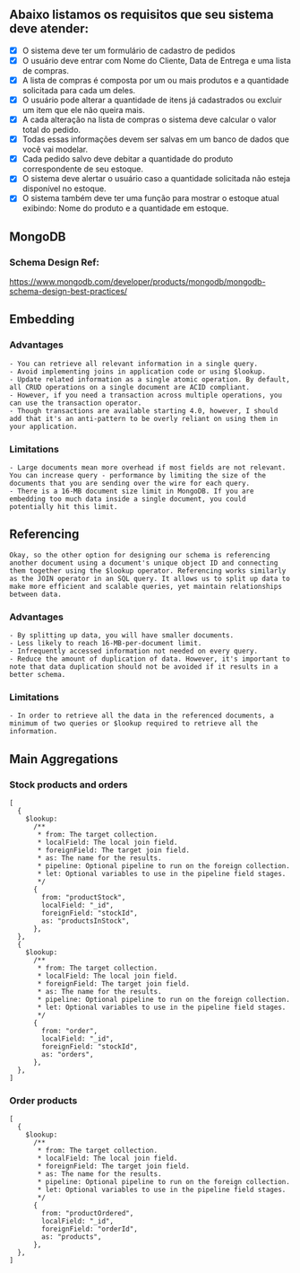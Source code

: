 ## Abaixo listamos os requisitos que seu sistema deve atender:

- [x] O sistema deve ter um formulário de cadastro de pedidos
- [x] O usuário deve entrar com Nome do Cliente, Data de Entrega e uma lista de compras.
- [x] A lista de compras é composta por um ou mais produtos e a quantidade solicitada para cada um deles.
- [x] O usuário pode alterar a quantidade de itens já cadastrados ou excluir um item que ele não queira mais.
- [x] A cada alteração na lista de compras o sistema deve calcular o valor total do pedido.
- [x] Todas essas informações devem ser salvas em um banco de dados que você vai modelar.
- [x] Cada pedido salvo deve debitar a quantidade do produto correspondente de seu estoque.
- [x] O sistema deve alertar o usuário caso a quantidade solicitada não esteja disponível no estoque.
- [x] O sistema também deve ter uma função para mostrar o estoque atual exibindo: Nome do produto e a quantidade em estoque.

## MongoDB

### Schema Design Ref:

https://www.mongodb.com/developer/products/mongodb/mongodb-schema-design-best-practices/

## Embedding

### Advantages

    - You can retrieve all relevant information in a single query.
    - Avoid implementing joins in application code or using $lookup.
    - Update related information as a single atomic operation. By default, all CRUD operations on a single document are ACID compliant.
    - However, if you need a transaction across multiple operations, you can use the transaction operator.
    - Though transactions are available starting 4.0, however, I should add that it's an anti-pattern to be overly reliant on using them in your application.

### Limitations

    - Large documents mean more overhead if most fields are not relevant. You can increase query - performance by limiting the size of the documents that you are sending over the wire for each query.
    - There is a 16-MB document size limit in MongoDB. If you are embedding too much data inside a single document, you could potentially hit this limit.

## Referencing

    Okay, so the other option for designing our schema is referencing another document using a document's unique object ID and connecting them together using the $lookup operator. Referencing works similarly as the JOIN operator in an SQL query. It allows us to split up data to make more efficient and scalable queries, yet maintain relationships between data.

### Advantages

    - By splitting up data, you will have smaller documents.
    - Less likely to reach 16-MB-per-document limit.
    - Infrequently accessed information not needed on every query.
    - Reduce the amount of duplication of data. However, it's important to note that data duplication should not be avoided if it results in a better schema.

### Limitations

    - In order to retrieve all the data in the referenced documents, a minimum of two queries or $lookup required to retrieve all the information.

## Main Aggregations

### Stock products and orders

```
[
  {
    $lookup:
      /**
       * from: The target collection.
       * localField: The local join field.
       * foreignField: The target join field.
       * as: The name for the results.
       * pipeline: Optional pipeline to run on the foreign collection.
       * let: Optional variables to use in the pipeline field stages.
       */
      {
        from: "productStock",
        localField: "_id",
        foreignField: "stockId",
        as: "productsInStock",
      },
  },
  {
    $lookup:
      /**
       * from: The target collection.
       * localField: The local join field.
       * foreignField: The target join field.
       * as: The name for the results.
       * pipeline: Optional pipeline to run on the foreign collection.
       * let: Optional variables to use in the pipeline field stages.
       */
      {
        from: "order",
        localField: "_id",
        foreignField: "stockId",
        as: "orders",
      },
  },
]
```

### Order products

```
[
  {
    $lookup:
      /**
       * from: The target collection.
       * localField: The local join field.
       * foreignField: The target join field.
       * as: The name for the results.
       * pipeline: Optional pipeline to run on the foreign collection.
       * let: Optional variables to use in the pipeline field stages.
       */
      {
        from: "productOrdered",
        localField: "_id",
        foreignField: "orderId",
        as: "products",
      },
  },
]
```
